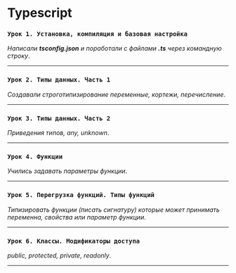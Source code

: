 
# Typescript

### `Урок 1. Установка, компиляция и базовая настройка`

_Написали **tsconfig.json** и поработали с файлами **.ts** через командную строку_.

---

### `Урок 2. Типы данных. Часть 1`

_Создавали строготипизирование переменные, кортежи, перечисление_.

---

### `Урок 3. Типы данных. Часть 2`

_Приведения типов, any, unknown_.

---

### `Урок 4. Функции`

_Учились задавать параметры функции_.

---

### `Урок 5. Перегрузка функций. Типы функций`

_Типизировать функции (писать сигнатуру) которые может принимать переменна, свойства или параметр функции_.

---

### `Урок 6. Классы. Модификаторы доступа`

_public, protected, private, readonly_.

---

